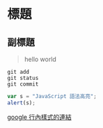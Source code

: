 # 標題
## 副標題

> hello world 


```
git add
git status
git commit
```

```javascript
var s = "JavaScript 語法高亮";
alert(s);
```
[google 行內樣式的連結](https://www.google.com)
